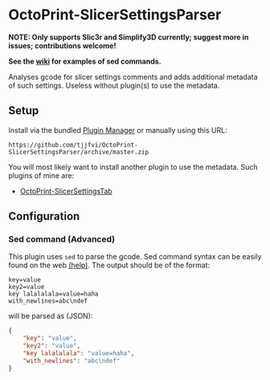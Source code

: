 # OctoPrint-SlicerSettingsParser

**NOTE: Only supports Slic3r and Simplify3D currently; suggest more in issues; contributions welcome!**

**See the [wiki](https://github.com/tjjfvi/OctoPrint-SlicerSettingsParser/wiki/Sed-commands) for examples of sed commands.**

Analyses gcode for slicer settings comments and adds additional metadata of such settings. Useless without plugin(s) to use the metadata. 

## Setup

Install via the bundled [Plugin Manager](https://github.com/foosel/OctoPrint/wiki/Plugin:-Plugin-Manager)
or manually using this URL:

    https://github.com/tjjfvi/OctoPrint-SlicerSettingsParser/archive/master.zip

You will most likely want to install another plugin to use the metadata. Such plugins of mine are:
 - [OctoPrint-SlicerSettingsTab](https://github.com/tjjfvi/OctoPrint-SlicerSettingsTab)

## Configuration

### Sed command (Advanced)

This plugin uses `sed` to parse the gcode. Sed command syntax can be easily found on the web [(help)](http://lmgtfy.com/?q=sed+command+syntax). The output should be of the format:
```
key=value
key2=value
key lalalalala=value=haha
with_newlines=abc\ndef
```
will be parsed as (JSON):
```json
{
    "key": "value",
    "key2": "value",
    "key lalalalala": "value=haha",
    "with_newlines": "abc\ndef"
}
```
